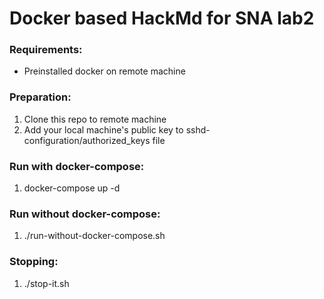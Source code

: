 # Docker based HackMd for SNA lab2

### Requirements:
- Preinstalled docker on remote machine

### Preparation:
1. Clone this repo to remote machine
2. Add your local machine's public key to sshd-configuration/authorized_keys file

### Run with docker-compose:
1. docker-compose up -d

### Run without docker-compose:
1. ./run-without-docker-compose.sh

### Stopping:
1. ./stop-it.sh



